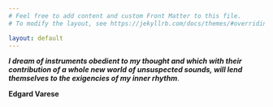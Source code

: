 ```yaml
---
# Feel free to add content and custom Front Matter to this file.
# To modify the layout, see https://jekyllrb.com/docs/themes/#overriding-theme-defaults

layout: default
---
```


_**I dream of instruments obedient to my thought and which with their contribution of a whole new world of unsuspected sounds, will lend themselves to the exigencies of my inner rhythm**_.

**Edgard Varese**

